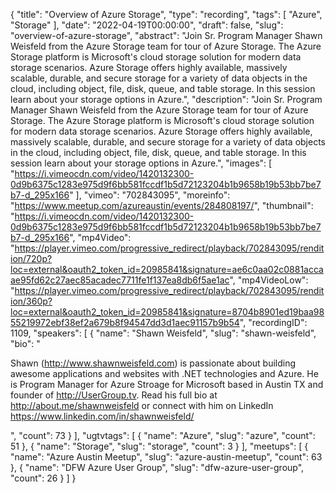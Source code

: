 {
  "title": "Overview of Azure Storage",
  "type": "recording",
  "tags": [
    "Azure",
    "Storage"
  ],
  "date": "2022-04-19T00:00:00",
  "draft": false,
  "slug": "overview-of-azure-storage",
  "abstract": "Join Sr. Program Manager Shawn Weisfeld from the Azure Storage team for tour of Azure Storage. The Azure Storage platform is Microsoft's cloud storage solution for modern data storage scenarios. Azure Storage offers highly available, massively scalable, durable, and secure storage for a variety of data objects in the cloud, including object, file, disk, queue, and table storage. In this session learn about your storage options in Azure.",
  "description": "Join Sr. Program Manager Shawn Weisfeld from the Azure Storage team for tour of Azure Storage. The Azure Storage platform is Microsoft's cloud storage solution for modern data storage scenarios. Azure Storage offers highly available, massively scalable, durable, and secure storage for a variety of data objects in the cloud, including object, file, disk, queue, and table storage. In this session learn about your storage options in Azure.",
  "images": [
    "https://i.vimeocdn.com/video/1420132300-0d9b6375c1283e975d9f6bb581fccdf1b5d72123204b1b9658b19b53bb7be7b7-d_295x166"
  ],
  "vimeo": "702843095",
  "moreinfo": "https://www.meetup.com/azureaustin/events/284808197/",
  "thumbnail": "https://i.vimeocdn.com/video/1420132300-0d9b6375c1283e975d9f6bb581fccdf1b5d72123204b1b9658b19b53bb7be7b7-d_295x166",
  "mp4Video": "https://player.vimeo.com/progressive_redirect/playback/702843095/rendition/720p?loc=external&oauth2_token_id=20985841&signature=ae6c0aa02c0881accaae95fd62c27aec85acadec7711fe1f137ea8db6f5ae1ac",
  "mp4VideoLow": "https://player.vimeo.com/progressive_redirect/playback/702843095/rendition/360p?loc=external&oauth2_token_id=20985841&signature=8704b8901ed19baa9855219972ebf38ef2a679b8f94547dd3d1aec91157b9b54",
  "recordingID": 1109,
  "speakers": [
    {
      "name": "Shawn Weisfeld",
      "slug": "shawn-weisfeld",
      "bio": "<p>Shawn (http://www.shawnweisfeld.com) is passionate about building awesome applications and websites with .NET technologies and Azure. He is Program Manager for Azure Stroage for Microsoft based in Austin TX and founder of http://UserGroup.tv. Read his full bio at http://about.me/shawnweisfeld or connect with him on LinkedIn https://www.linkedin.com/in/shawnweisfeld/</p>",
      "count": 73
    }
  ],
  "ugtvtags": [
    {
      "name": "Azure",
      "slug": "azure",
      "count": 51
    },
    {
      "name": "Storage",
      "slug": "storage",
      "count": 3
    }
  ],
  "meetups": [
    {
      "name": "Azure Austin Meetup",
      "slug": "azure-austin-meetup",
      "count": 63
    },
    {
      "name": "DFW Azure User Group",
      "slug": "dfw-azure-user-group",
      "count": 26
    }
  ]
}